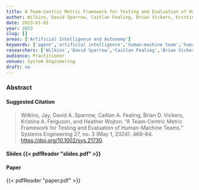 ```yaml
---
title: A Team-Centric Metric Framework for Testing and Evaluation of Human-Machine Teams
author: Wilkins, David Sparrow, Caitlan Fealing, Brian Vickers, Kristina Ferguson, Heather Wojton
date: 2023-01-01
year: 2023
slug: []
areas: ['Artificial Intelligence and Autonomy']
keywords: ['agent','artificial intelligence','human-machine team','human-system interaction','metrics']
researchers: ['Wilkins','David Sparrow','Caitlan Fealing','Brian Vickers','Kristina Ferguson','Heather Wojton']
audience: Practitioner
venues: System Engineering
draft: no
---
```




### Abstract


#### Suggested Citation
> Wilkins, Jay, David A. Sparrow, Caitlan A. Fealing, Brian D. Vickers, Kristina A. Ferguson, and Heather Wojton. “A Team-Centric Metric Framework for Testing and Evaluation of Human-Machine Teams.” Systems Engineering 27, no. 3 (May 1, 2024): 466–84. https://doi.org/10.1002/sys.21730.

#### Slides {{< pdfReader "slides.pdf" >}}

#### Paper 
 {{< pdfReader "paper.pdf" >}}


